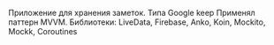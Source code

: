 Приложение для хранения заметок. Типа Google keep
Применял паттерн MVVM. Библиотеки: LiveData, Firebase, Anko, Koin, Mockito, Mockk, Coroutines
